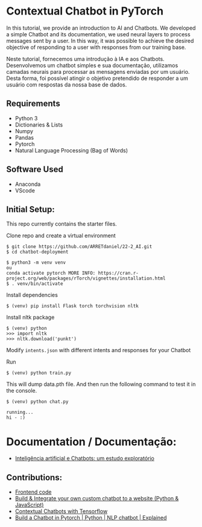 # Contextual Chatbot in PyTorch

In this tutorial, we provide an introduction to AI and Chatbots. We developed a simple Chatbot and its documentation, we used neural layers to process messages sent by a user. In this way, it was possible to achieve the desired objective of responding to a user with responses from our training base.

Neste tutorial, fornecemos uma introdução à IA e aos Chatbots. Desenvolvemos um chatbot simples e sua documentação, utilizamos camadas neurais para processar as mensagens enviadas por um usuário. Desta forma, foi possível atingir o objetivo pretendido de responder a um usuário com respostas da nossa base de dados.

## Requirements

- Python 3
- Dictionaries & Lists
- Numpy
- Pandas
- Pytorch
- Natural Language Processing (Bag of Words)

## Software Used

- Anaconda
- VScode
## Initial Setup:
This repo currently contains the starter files.

Clone repo and create a virtual environment
```
$ git clone https://github.com/ARRETdaniel/22-2_AI.git
$ cd chatbot-deployment

$ python3 -m venv venv
ou
conda activate pytorch MORE INFO: https://cran.r-project.org/web/packages/rTorch/vignettes/installation.html
$ . venv/bin/activate
```
Install dependencies
```
$ (venv) pip install Flask torch torchvision nltk
```
Install nltk package
```
$ (venv) python
>>> import nltk
>>> nltk.download('punkt')
```
Modify `intents.json` with different intents and responses for your Chatbot

Run
```
$ (venv) python train.py
```
This will dump data.pth file. And then run
the following command to test it in the console.
```
$ (venv) python chat.py
```

```
running...
hi - :)
```

# Documentation / Documentação:

- [Inteligência artificial e Chatbots: um estudo exploratório](relatorio/relatorioIA.pdf)


## Contributions:

- [Frontend code](https://github.com/hitchcliff/front-end-chatjs)
- [Build & Integrate your own custom chatbot to a website (Python & JavaScript)](https://github.com/python-engineer/pytorch-chatbot)
- [Contextual Chatbots with Tensorflow](https://github.com/python-engineer/pytorch-chatbot)
- [Build a Chatbot in Pytorch | Python | NLP chatbot | Explained](https://youtu.be/FzIUBqEAipg)

